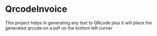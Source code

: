 # QrcodeInvoice

This project helps in generating any text to QRcode plus it will place the generated qrcode on a pdf on the bottom left corner
